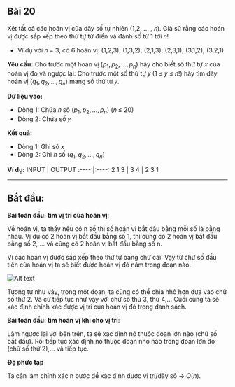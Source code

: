 ## Bài 20

Xét tất cả các hoán vị của dãy số tự nhiên (1,2, … , 𝑛). Giả sử rằng các hoán vị được sắp xếp theo thứ tự từ điển và đánh số từ 1 tới 𝑛! 

- Ví dụ với 𝑛 = 3, có 6 hoán vị: (1,2,3); (1,3,2); (2,1,3); (2,3,1); (3,1,2); (3,2,1) 

**Yêu cầu:** Cho trước một hoán vị $(p_1,p_2,…, p_n)$ hãy cho biết số thứ tự 𝑥 của hoán vị đó và ngược lại: Cho trước một số thứ tự 𝑦 (1 ≤ 𝑦 ≤ 𝑛!) hãy tìm dãy hoán vị $(q_1,q_2,…, q_n)$ mang số thứ tự 𝑦. 

**Dữ liệu vào:** 
- Dòng 1: Chứa 𝑛 số $(p_1,p_2,…, p_n)$ (𝑛 ≤ 20) 
- Dòng 2: Chứa số 𝑦 

**Kết quả:** 
- Dòng 1: Ghi số 𝑥 
- Dòng 2: Ghi 𝑛 số $(q_1,q_2,…, q_n)$

**Ví dụ:** 
INPUT | OUTPUT
:----:|:----:
2 1 3 | 3
4     | 2 3 1

---------------------

## Bắt đầu:

**Bài toán đầu: tìm vị trí của hoán vị**:

Về hoán vị, ta thấy nếu có n số thì số hoán vị bắt đầu bằng mỗi số là bằng nhau. Ví dụ có 2 hoán vị bắt đầu bằng số 1, thì cũng có 2 hoán vị bắt đầu bằng số 2, ... và cũng có 2 hoán vị bắt đầu bằng số n.

Vì các hoán vị được sắp xếp theo thứ tự bảng chữ cái. Vậy từ chữ số đầu tiên của hoán vị ta sẽ biết được hoán vị đó nằm trong đoạn nào.

![Alt text](chia_doan.png)

Tương tự như vậy, trong một đoạn, ta cũng có thể chia nhỏ hơn dựa vào chữ số thứ 2. Và cứ tiếp tục như vậy với chữ số thứ 3, thứ 4,... Cuối cùng ta sẽ xác định chính xác được vị trí của hoán vị đó trong danh sách.

**Bài toán đầu: tìm hoán vị khi cho vị trí**:

Làm ngược lại với bên trên, ta sẽ xác định nó thuộc đoạn lớn nào (chữ số bắt đầu). Rồi tiếp tục xác định nó thuộc đoạn nhỏ nào trong đoạn lớn đó (chữ số thứ 2),... và tiếp tục.

**Độ phức tạp**

Ta cần làm chính xác n bước để xác định được vị trí/dãy số -> $O(n)$.

